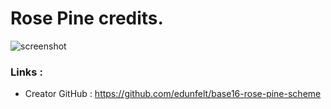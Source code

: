 # Rose Pine credits.

![screenshot](./assets/screenshot.png)

### Links :
- Creator GitHub : https://github.com/edunfelt/base16-rose-pine-scheme